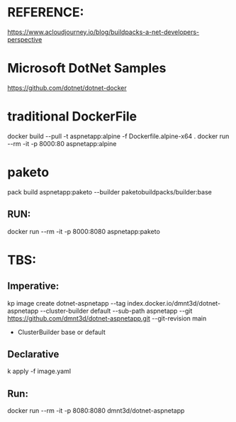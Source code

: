 # REFERENCE:
https://www.acloudjourney.io/blog/buildpacks-a-net-developers-perspective

# Microsoft DotNet Samples
https://github.com/dotnet/dotnet-docker


# traditional DockerFile
docker build --pull -t aspnetapp:alpine -f Dockerfile.alpine-x64 .
docker run --rm -it -p 8000:80 aspnetapp:alpine

# paketo
pack build aspnetapp:paketo --builder paketobuildpacks/builder:base
## RUN:
docker run --rm -it -p 8000:8080 aspnetapp:paketo

# TBS:
## Imperative:
kp image create dotnet-aspnetapp --tag index.docker.io/dmnt3d/dotnet-aspnetapp --cluster-builder default --sub-path aspnetapp --git  https://github.com/dmnt3d/dotnet-aspnetapp.git --git-revision main

- ClusterBuilder base or default
## Declarative
k apply -f image.yaml 

## Run:
docker run --rm -it -p 8080:8080 dmnt3d/dotnet-aspnetapp
 


